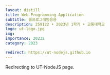 ```yaml
---
layout: distill
title: Web Programming Application
subtitle: 웹프로그래밍응용
description: 259122 • 2023년 1학기 • 교통대학교
logo: ut-logo.jpg
img:
importance: 20232
category: 2023

redirect: https://ut-nodejs.github.io
---
```


Redirecting to UT-NodeJS page.
